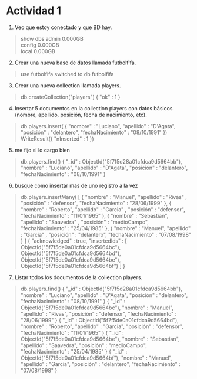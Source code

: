 # Actividad 1
1. Veo que estoy conectado y que BD hay.
> show dbs
admin   0.000GB  
config  0.000GB  
local   0.000GB  

2. Crear una nueva base de datos llamada futbolfifa.
> use futbolfifa
switched to db futbolfifa

3. Crear una nueva collection llamada players.
> db.createCollection("players")
{ "ok" : 1 }

4. Insertar 5 documentos en la collection players con datos básicos (nombre, apellido, posición, fecha de nacimiento, etc).
> db.players.insert(
                    { "nombre" : "Luciano",
                      "apellido" : "D'Agata",
                      "posición" : "delantero",
                      "fechaNacimiento" : "08/10/1991"
                      })
WriteResult({ "nInserted" : 1 })

5. me fijo si lo cargo bien
> db.players.find()
{ "_id" : ObjectId("5f7f5d28a01cfdca9d5664bb"), 
  "nombre" : "Luciano", 
  "apellido" : "D'Agata", 
  "posición" : "delantero", 
  "fechaNacimiento" : "08/10/1991" }
  
6. busque como insertar mas de uno registro a la vez
> db.players.insertMany(
[
    {
        "nombre" : "Manuel",
        "apellido" : "Rivas" ,
        "posición" : "defensor", 
        "fechaNacimiento" : "28/06/1999"
    },
    {
        "nombre" : "Roberto",
        "apellido" : "Garcia" ,
        "posición" : "defensor", 
        "fechaNacimiento" : "11/01/1965"
    },
    {
        "nombre" : "Sebastian",
        "apellido" : "Saavedra" ,
        "posición" : "medioCampo", 
        "fechaNacimiento" : "25/04/1985"
    },
    {
        "nombre" : "Manuel",
        "apellido" : "Garcia" ,
        "posición" : "delantero", 
        "fechaNacimiento" : "07/08/1998"
    }
]
{
  "acknowledged" : true,
  "insertedIds" : [
          ObjectId("5f7f5de0a01cfdca9d5664bc"),
          ObjectId("5f7f5de0a01cfdca9d5664bd"),
          ObjectId("5f7f5de0a01cfdca9d5664be"),
          ObjectId("5f7f5de0a01cfdca9d5664bf")
  ]
}
>
7. Listar todos los documentos de la collection players.
> db.players.find()
{ "_id" : ObjectId("5f7f5d28a01cfdca9d5664bb"), "nombre" : "Luciano", "apellido" : "D'Agata", "posición" : "delantero", "fechaNacimiento" : "08/10/1991" }
{ "_id" : ObjectId("5f7f5de0a01cfdca9d5664bc"), "nombre" : "Manuel", "apellido" : "Rivas", "posición" : "defensor", "fechaNacimiento" : "28/06/1999" }
{ "_id" : ObjectId("5f7f5de0a01cfdca9d5664bd"), "nombre" : "Roberto", "apellido" : "Garcia", "posición" : "defensor", "fechaNacimiento" : "11/01/1965" }
{ "_id" : ObjectId("5f7f5de0a01cfdca9d5664be"), "nombre" : "Sebastian", "apellido" : "Saavedra", "posición" : "medioCampo", "fechaNacimiento" : "25/04/1985" }
{ "_id" : ObjectId("5f7f5de0a01cfdca9d5664bf"), "nombre" : "Manuel", "apellido" : "Garcia", "posición" : "delantero", "fechaNacimiento" : "07/08/1998" }
